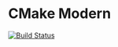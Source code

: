 # CMake Modern
[![Build Status](https://travis-ci.com/nboutin/cmake_modern.svg?branch=master)](https://travis-ci.com/nboutin/cmake_modern)